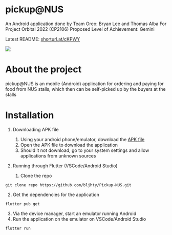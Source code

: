 # pickup@NUS

An Android application done by Team Oreo: Bryan Lee and Thomas Alba
For Project Orbital 2022 (CP2106)
Proposed Level of Achievement: Gemini

Latest README: [shorturl.at/cKPWY](https://shorturl.at/cKPWY)

![](../../Downloads/5282.png)

# About the project
pickup@NUS is an mobile (Android) application for ordering and paying for food from NUS stalls, which then can be self-picked up by the buyers at the stalls

# Installation
1) Downloading APK file
   1) Using your android phone/emulator, download the [APK file](https://drive.google.com/file/d/1hGzRCbAMoKygMFAbfnZrWWN-an7XcEL2/view?usp=sharing)
   2) Open the APK file to download the application
   3) Should it not download, go to your system settings and allow applications from unknown sources

2) Running through Flutter (VSCode/Android Studio)
   1) Clone the repo
```
git clone repo https://github.com/bljhty/Pickup-NUS.git
```
   2) Get the dependencies for the application
```
flutter pub get
```
   3) Via the device manager, start an emulator running Android
   4) Run the application on the emulator on VSCode/Android Studio
```
flutter run
```

